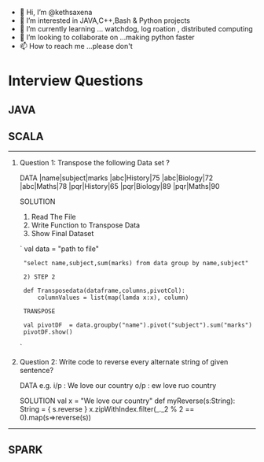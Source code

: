 - 👋 Hi, I’m @kethsaxena
- 👀 I’m interested in JAVA,C++,Bash & Python projects
- 🌱 I’m currently learning ... watchdog, log roation , distributed computing
- 💞️ I’m looking to collaborate on ...making python faster 
- 📫 How to reach me ...please don't 


# Interview Questions
## JAVA 
## SCALA 
--- 
1. Question 1: Transpose the following Data set ?  
    
    DATA
    |name|subject|marks
    |abc|History|75
    |abc|Biology|72
    |abc|Maths|78
    |pqr|History|65
    |pqr|Biology|89
    |pqr|Maths|90

    SOLUTION

    1. Read The File 
    2. Write Function to Transpose Data
    3. Show Final Dataset
    
    `
        val data = "path to file"

        "select name,subject,sum(marks) from data group by name,subject"

        2) STEP 2 

        def Transposedata(dataframe,columns,pivotCol):
            columnValues = list(map(lamda x:x), column)

        TRANSPOSE 

        val pivotDF  = data.groupby("name").pivot("subject").sum("marks")
        pivotDF.show()
    `


2. Question 2: Write code to reverse every alternate string of given sentence?

    DATA
    e.g.
    i/p : We love our country
    o/p : ew love ruo country
    
    SOLUTION
    val x  = "We love our country"
    def myReverse(s:String): String = {
        s.reverse 
    }
    x.zipWithIndex.filter(_._2 % 2 == 0).map(s=>reverse(s))
---
## SPARK 